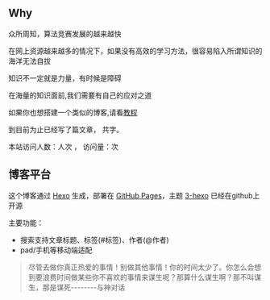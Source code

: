 

## Why
众所周知，算法竞赛发展的越来越快

在网上资源越来越多的情况下，如果没有高效的学习方法，很容易陷入所谓知识的海洋无法自拔

知识不一定就是力量，有时候是障碍

在海量的知识面前,我们需要有自己的应对之道


如果你也想搭建一个类似的博客,请看[教程](https://xjoi.github.io/hexo-github/)

到目前为止已经写了<code class="article_number"></code>篇文章， 共<code class="site_word_count"></code>字。

本站访问人数：<code class="site_uv"></code>人次 ， 访问量：<code class="site_pv"></code>次

## 博客平台
这个博客通过 [Hexo](https://hexo.io/) 生成，部署在 [GitHub Pages](https://pages.github.com/)，主题 [3-hexo](https://github.com/yelog/hexo-theme-3-hexo) 已经在github上开源

主要功能：
- 搜索支持文章标题、标签(#标签)、作者(@作者)
- pad/手机等移动端适配


>尽管去做你真正热爱的事情！别做其他事情！你的时间太少了。你怎么会想到要浪费时间做某些你不喜欢的事情来谋生呢？那算什么谋生啊？那不叫谋生，那是谋死--------与神对话

